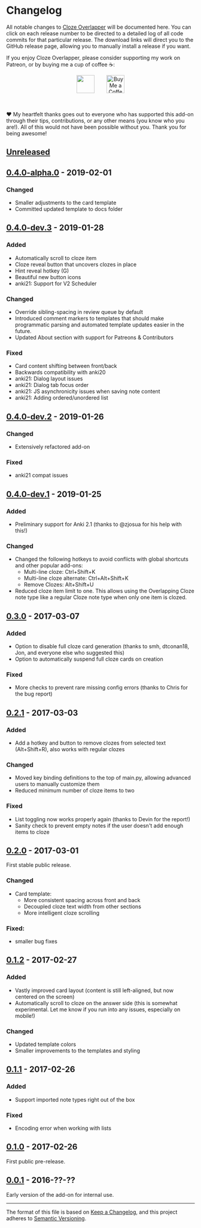 # Changelog

All notable changes to [Cloze Overlapper](https://ankiweb.net/shared/info/1771074083) will be documented here. You can click on each release number to be directed to a detailed log of all code commits for that particular release. The download links will direct you to the GitHub release page, allowing you to manually install a release if you want.

If you enjoy Cloze Overlapper, please consider supporting my work on Patreon, or by buying me a cup of coffee :coffee::

<center><a href="https://patreon.com/glutanimate"><img src="https://glutanimate.com/logos/patreon_button.svg" height="48px"></a> <a href='https://ko-fi.com/X8X0L4YV' target='_blank'><img height='48px' style='border:0px;height:48px;margin-left:2em;' src='https://az743702.vo.msecnd.net/cdn/kofi2.png?v=0' border='0' alt='Buy Me a Coffee at ko-fi.com' /></a></center>

&nbsp;

:heart: My heartfelt thanks goes out to everyone who has supported this add-on through their tips, contributions, or any other means (you know who you are!). All of this would not have been possible without you. Thank you for being awesome!

## [Unreleased]

## [0.4.0-alpha.0] - 2019-02-01

### Changed

- Smaller adjustments to the card template
- Committed updated template to docs folder

<!-- ### [Download](https://github.com/glutanimate/cloze-overlapper/releases/tag/v0.4.0-alpha.0) -->

## [0.4.0-dev.3] - 2019-01-28

<!-- ### [Download](https://github.com/glutanimate/cloze-overlapper/releases/tag/v0.4.0-dev.3) -->

### Added

- Automatically scroll to cloze item
- Cloze reveal button that uncovers clozes in place
- Hint reveal hotkey (G)
- Beautiful new button icons
- anki21: Support for V2 Scheduler

### Changed

- Override sibling-spacing in review queue by default
- Introduced comment markers to templates that should make programmatic parsing and automated template updates easier in the future.
- Updated About section with support for Patreons & Contributors

### Fixed

- Card content shifting between front/back
- Backwards compatibility with anki20
- anki21: Dialog layout issues
- anki21: Dialog tab focus order
- anki21: JS asynchronicity issues when saving note content
- anki21: Adding ordered/unordered list

## [0.4.0-dev.2] - 2019-01-26

<!-- ### [Download](https://github.com/glutanimate/cloze-overlapper/releases/tag/v0.4.0-dev.2) -->

### Changed

- Extensively refactored add-on

### Fixed

- anki21 compat issues

## [0.4.0-dev.1] - 2019-01-25

<!-- ### [Download](https://github.com/glutanimate/cloze-overlapper/releases/tag/v0.4.0-dev.1) -->

### Added

- Preliminary support for Anki 2.1 (thanks to @zjosua for his help with this!)

### Changed

- Changed the following hotkeys to avoid conflicts with global shortcuts and
  other popular add-ons:
  - Multi-line cloze: Ctrl+Shift+K
  - Multi-line cloze alternate: Ctrl+Alt+Shift+K
  - Remove Clozes: Alt+Shift+U
- Reduced cloze item limit to one. This allows using the Overlapping Cloze note
  type like a regular Cloze note type when only one item is clozed.


## [0.3.0] - 2017-03-07

<!-- ### [Download](https://github.com/glutanimate/cloze-overlapper/releases/tag/v0.3.0) -->

### Added

- Option to disable full cloze card generation (thanks to smh, dtconan18, Jon, and everyone else who suggested this)
- Option to automatically suspend full cloze cards on creation

### Fixed

- More checks to prevent rare missing config errors (thanks to Chris for the bug report)

## [0.2.1] - 2017-03-03

<!-- ### [Download](https://github.com/glutanimate/cloze-overlapper/releases/tag/v0.2.1) -->

### Added

- Add a hotkey and button to remove clozes from selected text (Alt+Shift+R), also works with regular clozes

### Changed

- Moved key binding definitions to the top of main.py, allowing advanced users to manually customize them
- Reduced minimum number of cloze items to two

### Fixed

- List toggling now works properly again (thanks to Devin for the report!)
- Sanity check to prevent empty notes if the user doesn't add enough items to cloze

## [0.2.0] - 2017-03-01

<!-- ### [Download](https://github.com/glutanimate/cloze-overlapper/releases/tag/v0.2.0) -->

First stable public release.

### Changed

- Card template:
  - More consistent spacing across front and back
  - Decoupled cloze text width from other sections
  - More intelligent cloze scrolling

### Fixed:

- smaller bug fixes

## [0.1.2] - 2017-02-27

<!-- ### [Download](https://github.com/glutanimate/cloze-overlapper/releases/tag/v0.1.2) -->

### Added

- Vastly improved card layout (content is still left-aligned, but now centered on the screen)
- Automatically scroll to cloze on the answer side (this is somewhat experimental. Let me know if you run into any issues, especially on mobile!)

### Changed

- Updated template colors
- Smaller improvements to the templates and styling

## [0.1.1] - 2017-02-26

<!-- ### [Download](https://github.com/glutanimate/cloze-overlapper/releases/tag/v0.1.1) -->

### Added

- Support imported note types right out of the box

### Fixed 

- Encoding error when working with lists

## [0.1.0] - 2017-02-26

<!-- ### [Download](https://github.com/glutanimate/cloze-overlapper/releases/tag/v0.1.0) -->

First public pre-release.

## [0.0.1] - 2016-??-??

Early version of the add-on for internal use.


[Unreleased]: https://github.com/glutanimate/cloze-overlapper/compare/v0.4.0-alpha.0...HEAD
[0.4.0-alpha.0]: https://github.com/glutanimate/cloze-overlapper/compare/v0.4.0-dev.3...v0.4.0-alpha.0
[0.4.0-dev.3]: https://github.com/glutanimate/cloze-overlapper/compare/v0.4.0-dev.2...v0.4.0-dev.3
[0.4.0-dev.2]: https://github.com/glutanimate/cloze-overlapper/compare/v0.4.0-dev.1...v0.4.0-dev.2
[0.4.0-dev.1]: https://github.com/glutanimate/cloze-overlapper/compare/v0.3.0...v0.4.0-dev.1
[0.3.0]: https://github.com/glutanimate/cloze-overlapper/compare/v0.2.1...v0.3.0
[0.2.1]: https://github.com/glutanimate/cloze-overlapper/compare/v0.2.0...v0.2.1
[0.2.0]: https://github.com/glutanimate/cloze-overlapper/compare/v0.1.2...v0.2.0
[0.1.2]: https://github.com/glutanimate/cloze-overlapper/compare/v0.1.1...v0.1.2
[0.1.1]: https://github.com/glutanimate/cloze-overlapper/compare/v0.1.0...v0.1.1
[0.1.0]: https://github.com/glutanimate/cloze-overlapper/compare/v0.1.0...v0.1.1
[0.0.1]: https://github.com/glutanimate/cloze-overlapper/compare/v0.1.0...v0.1.1


-----

The format of this file is based on [Keep a Changelog](https://keepachangelog.com/en/1.0.0/),
and this project adheres to [Semantic Versioning](https://semver.org/spec/v2.0.0.html).